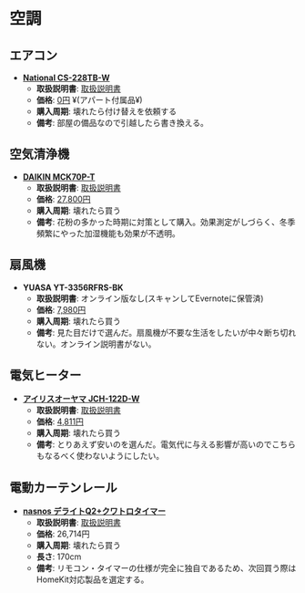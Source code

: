 空調
====

エアコン
----

- [**National CS-228TB-W**](http://panasonic.jp/aircon/housing/p-db/CS-228TBS.html)
  - **取扱説明書**: [取扱説明書](http://panasonic.jp/aircon/housing/p-db/CS-228TBS_manualdl.html)
  - **価格**: [0円](http://kakaku.com/item/21505013114/) ¥(アパート付属品¥)
  - **購入周期**: 壊れたら付け替えを依頼する
  - **備考**: 部屋の備品なので引越したら書き換える。

空気清浄機
----

- [**DAIKIN MCK70P-T**](http://www.daikinaircon.com/ca/2013/hg/index.html)
  - **取扱説明書**: [取扱説明書](http://www.daikincc.com/filedown/pdf/CJ2013/3P344420-1B.pdf)
  - **価格**: [27,800円](http://kakaku.com/item/K0000561302/)
  - **購入周期**: 壊れたら買う
  - **備考**: 花粉の多かった時期に対策として購入。効果測定がしづらく、冬季頻繁にやった加湿機能も効果が不透明。

扇風機
----

- **YUASA YT-3356RFRS-BK**
  - **取扱説明書**: オンライン版なし(スキャンしてEvernoteに保管済)
  - **価格**: [7,980円](http://kakaku.com/item/K0000882983/)
  - **購入周期**: 壊れたら買う
  - **備考**: 見た目だけで選んだ。扇風機が不要な生活をしたいが中々断ち切れない。オンライン説明書がない。


電気ヒーター
----

- [**アイリスオーヤマ JCH-122D-W**](http://www.irisohyama.co.jp/seasonal/ceramic_heater/jch_122d.html)
  - **取扱説明書**: [取扱説明書](http://www.irisohyama.co.jp/products/manual/pdf/561253.pdf)
  - **価格**: [4,811円](http://kakaku.com/item/K0000592817/)
  - **購入周期**: 壊れたら買う
  - **備考**: とりあえず安いのを選んだ。電気代に与える影響が高いのでこちらもなるべく使わないようにしたい。

電動カーテンレール
----

- [**nasnos デライトQ2+クワトロタイマー**](http://www.irisohyama.co.jp/seasonal/ceramic_heater/jch_122d.html)
  - **取扱説明書**: [取扱説明書](http://www.nasnos.com/manual.html)
  - **価格**: 26,714円
  - **購入周期**: 壊れたら買う
  - **長さ**: 170cm
  - **備考**: リモコン・タイマーの仕様が完全に独自であるため、次回買う際はHomeKit対応製品を選定する。
